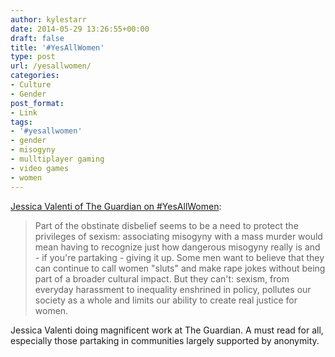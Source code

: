 ```yaml
---
author: kylestarr
date: 2014-05-29 13:26:55+00:00
draft: false
title: '#YesAllWomen'
type: post
url: /yesallwomen/
categories:
- Culture
- Gender
post_format:
- Link
tags:
- '#yesallwomen'
- gender
- misogyny
- mulltiplayer gaming
- video games
- women
---
```


[Jessica Valenti of The Guardian on #YesAllWomen](http://www.theguardian.com/commentisfree/2014/may/28/yesallwomen-barage-sexism-elliot-rodger?CMP=ema_565):


<blockquote>Part of the obstinate disbelief seems to be a need to protect the privileges of sexism: associating misogyny with a mass murder would mean having to recognize just how dangerous misogyny really is and - if you're partaking - giving it up. Some men want to believe that they can continue to call women "sluts" and make rape jokes without being part of a broader cultural impact. But they can't: sexism, from everyday harassment to inequality enshrined in policy, pollutes our society as a whole and limits our ability to create real justice for women.</blockquote>



Jessica Valenti doing magnificent work at The Guardian. A must read for all, especially those partaking in communities largely supported by anonymity.
